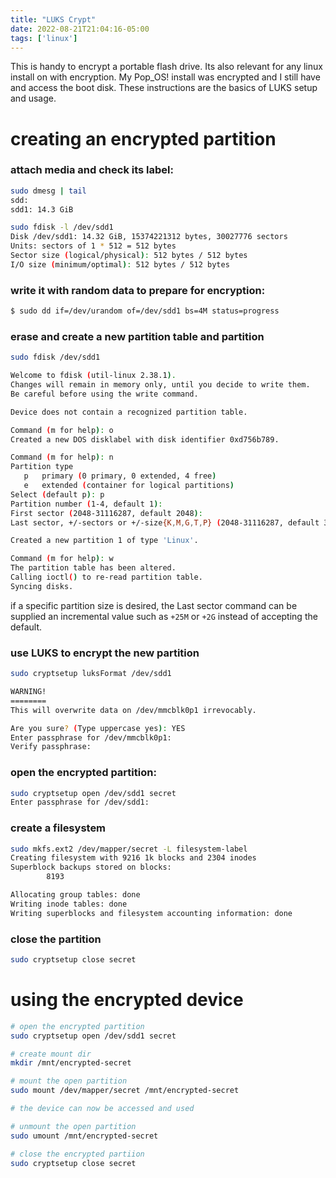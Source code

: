 ```yaml
---
title: "LUKS Crypt"
date: 2022-08-21T21:04:16-05:00
tags: ['linux']
---
```


This is handy to encrypt a portable flash drive. Its also relevant for any linux install on with encryption. My Pop_OS! install was encrypted and I still have and access the boot disk. These instructions are the basics of LUKS setup and usage. 

# creating an encrypted partition

### attach media and check its label:
```bash
sudo dmesg | tail 
sdd: 
sdd1: 14.3 GiB

sudo fdisk -l /dev/sdd1
Disk /dev/sdd1: 14.32 GiB, 15374221312 bytes, 30027776 sectors
Units: sectors of 1 * 512 = 512 bytes
Sector size (logical/physical): 512 bytes / 512 bytes
I/O size (minimum/optimal): 512 bytes / 512 bytes
```

### write it with random data to prepare for encryption:

```bash
$ sudo dd if=/dev/urandom of=/dev/sdd1 bs=4M status=progress
```

### erase and create a new partition table and partition
```bash
sudo fdisk /dev/sdd1

Welcome to fdisk (util-linux 2.38.1).
Changes will remain in memory only, until you decide to write them.
Be careful before using the write command.

Device does not contain a recognized partition table.

Command (m for help): o
Created a new DOS disklabel with disk identifier 0xd756b789.

Command (m for help): n
Partition type
   p   primary (0 primary, 0 extended, 4 free)
   e   extended (container for logical partitions)
Select (default p): p
Partition number (1-4, default 1):
First sector (2048-31116287, default 2048):
Last sector, +/-sectors or +/-size{K,M,G,T,P} (2048-31116287, default 31116287):

Created a new partition 1 of type 'Linux'.

Command (m for help): w
The partition table has been altered.
Calling ioctl() to re-read partition table.
Syncing disks.
```

if a specific partition size is desired, the Last sector command can be supplied an incremental value such as `+25M` or `+2G` instead of accepting the default.

### use LUKS to encrypt the new partition
```bash
sudo cryptsetup luksFormat /dev/sdd1

WARNING!
========
This will overwrite data on /dev/mmcblk0p1 irrevocably.

Are you sure? (Type uppercase yes): YES
Enter passphrase for /dev/mmcblk0p1:
Verify passphrase:
```

### open the encrypted partition: 
```bash
sudo cryptsetup open /dev/sdd1 secret
Enter passphrase for /dev/sdd1:
```

### create a filesystem
```bash
sudo mkfs.ext2 /dev/mapper/secret -L filesystem-label
Creating filesystem with 9216 1k blocks and 2304 inodes
Superblock backups stored on blocks:
        8193

Allocating group tables: done
Writing inode tables: done
Writing superblocks and filesystem accounting information: done
``` 

### close the partition 
```bash
sudo cryptsetup close secret
```

# using the encrypted device

```bash 
# open the encrypted partition
sudo cryptsetup open /dev/sdd1 secret

# create mount dir
mkdir /mnt/encrypted-secret

# mount the open partition
sudo mount /dev/mapper/secret /mnt/encrypted-secret

# the device can now be accessed and used 

# unmount the open partition
sudo umount /mnt/encrypted-secret

# close the encrypted partiion
sudo cryptsetup close secret
```